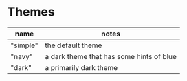 
# Themes

| name | notes |
| --------- | -- |
| "simple" | the default theme | 
| "navy" | a dark theme that has some hints of blue |
| "dark" | a primarily dark theme |
